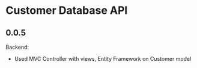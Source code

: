# Customer Database API
## 0.0.5
Backend:
- Used MVC Controller with views, Entity Framework on Customer model